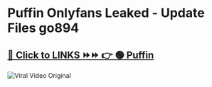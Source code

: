 
 # Puffin Onlyfans Leaked - Update Files go894

## <h2><a href="https://clipsfans.com/Puffin&ref=git">🔗 Click to LINKS ⏩⏩ 👉 🟢 Puffin </a></h2>

<a href="https://clipsfans.com/Puffin&ref=git" rel="nofollow" data-target="animated-image.originalLink"><img src="https://i.ibb.co.com/xMMVF88/686577567.gif" alt="Viral Video Original" style="max-width: 100%; display: inline-block;" data-target="animated-image.originalImage"></a>

